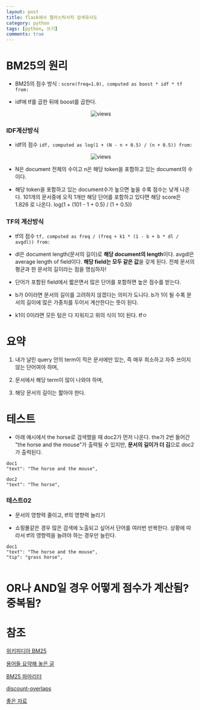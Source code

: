 ```yaml
---
layout: post
title: flask에서 엘라스틱서치 검색유사도
category: python
tags: [python, 쓰기]
comments: true
---
```


# BM25의 원리

- BM25의 점수 방식 : `score(freq=1.0), computed as boost * idf * tf from:`

- idf에 tf를 곱한 뒤에 boost를 곱한다.

<center>
<figure>
<img src="https://imgur.com/4CqjBHk.png" alt="views">
<figcaption></figcaption>
</figure>
</center>

### IDF계산방식

- idf의 점수 `idf, computed as log(1 + (N - n + 0.5) / (n + 0.5)) from:`

<center>
<figure>
<img src="https://imgur.com/AJXr6GY.png" alt="views">
<figcaption></figcaption>
</figure>
</center>

  - N은 document 전체의 수이고 n은 해당 token을 포함하고 있는 document의 수이다.
  
  - 해당 token을 포함하고 있는 document수가 높으면 높을 수록 점수는 낮게 나온다. 101개의 문서중에 오직 1개만 해당 단어를 포함하고 있다면 해당 score은 1.826 로 나온다. log(1 + (101 - 1 + 0.5) / (1 + 0.5))

### TF의 계산방식

  - tf의 점수 `tf, computed as freq / (freq + k1 * (1 - b + b * dl / avgdl)) from:` 
  
  - dl은 document length(문서의 길이)로 **해당 document의 length**이다. avgdl은 average length of field이다. **해당 field는 모두 같은 값**을 갖게 된다. 전체 문서의 평균과 한 문서의 길이라는 점을 명심하자!
  
  - 단어가 포함된 field에서 짧은면서 많은 단어를 포함하면 높은 점수를 받는다.

  - b가 0이라면 문서의 길이를 고려하지 않겠다는 의미가 도니다. b가 1이 될 수록 문서의 길이에 많은 가중치를 두어서 계산한다는 뜻이 된다.

  - k1이 0이라면 모든 텀은 다 지워지고 위의 식이 1이 된다. tfㅇ

# 요약

1. 내가 날린 query 안의 term이 적은 문서에만 있는, 즉 매우 희소하고 자주 쓰이지 않는 단어여야 하며,

2. 문서에서 해당 term이 많이 나와야 하며,

3. 해당 문서의 길이는 짧아야 한다.



# 테스트

- 아래 예시에서 the horse로 검색했을 때 doc2가 먼저 나온다. the가 2번 들어간 "the horse and the mouse"가 출력될 수 있지만, **문서의 길이가 더 김**으로 doc2가 출력된다.

```
doc1
"text": "The horse and the mouse",

doc2
"text": "The horse",
```

### 테스트02

- 문서의 영향력 줄이고, tf의 영향력 늘리기

- 쇼핑몰같은 경우 많은 검색에 노출되고 싶어서 단어를 여러번 반복한다. 상황에 따라서 tf의 영향력을 늘려야 하는 경우만 늘린다.

```
doc1
"text": "The horse and the mouse",
"tip": "grass horse",


```

# OR나 AND일 경우 어떻게 점수가 계산됨? 중복됨?

# 참조

[위키피디아 BM25](https://en.wikipedia.org/wiki/Okapi_BM25)

[용어들 요약해 놓은 글](https://jitwo.tistory.com/8)

[BM25 파마리터](https://www.elastic.co/guide/en/elasticsearch/reference/current/index-modules-similarity.html)

[discount-overlaps](https://stackoverflow.com/questions/44115497/elasticsearch-similarity-discount-overlaps)

[좋은 자료](https://littlefoxdiary.tistory.com/12)
